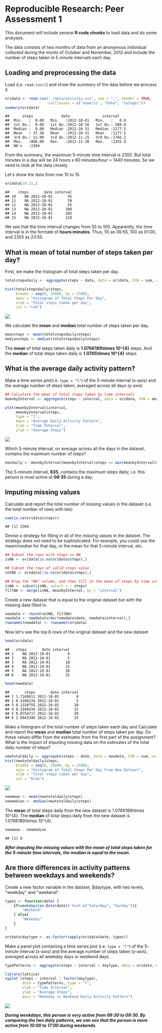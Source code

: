 # Reproducible Research: Peer Assessment 1

This document will include several **R code chunks** to load data and do some analyses. 

The data consists of two months of data from an anonymous individual collected during the monts of October and November, 2012 and include the number of steps taken in 5 minute intervals each day.  


## Loading and preprocessing the data

Load (i.e. `read.csv()`) and show the summary of the data before we process it.


```r
oridata <- read.csv("./data/activity.csv", sep = ",", header = TRUE, 
                    colClasses = c('numeric', "Date", "integer"))
summary(oridata)
```

```
##      steps             date               interval     
##  Min.   :  0.00   Min.   :2012-10-01   Min.   :   0.0  
##  1st Qu.:  0.00   1st Qu.:2012-10-16   1st Qu.: 588.8  
##  Median :  0.00   Median :2012-10-31   Median :1177.5  
##  Mean   : 37.38   Mean   :2012-10-31   Mean   :1177.5  
##  3rd Qu.: 12.00   3rd Qu.:2012-11-15   3rd Qu.:1766.2  
##  Max.   :806.00   Max.   :2012-11-30   Max.   :2355.0  
##  NA's   :2304
```

From the summary, the maximum 5-minute time interval is 2355. But total minutes in a day will be 24 hours x 60 minutes/hour = 1440 minutes. So we need to look at the data closely.

Let's show the data from row 10 to 15.


```r
oridata[10:15,]
```

```
##    steps       date interval
## 10    NA 2012-10-01       45
## 11    NA 2012-10-01       50
## 12    NA 2012-10-01       55
## 13    NA 2012-10-01      100
## 14    NA 2012-10-01      105
## 15    NA 2012-10-01      110
```



We see that the time interval changes from 55 to 100. Apparently, the time interval is in the formate of **hours:minutes**. Thus, 55 as 00:55, 100 as 01:00, and 2355 as 23:55.

## What is mean of total number of steps taken per day?

First, we make the histogram of total steps taken per day.


```r
totalstepsdaily <- aggregate(steps ~ date, data = oridata, FUN = sum, na.rm = TRUE)

hist(totalstepsdaily$steps,
     breaks = seq(0, 25000, by = 2500),
     main = "Histogram of Total Steps Per Day",
     xlab = "Total steps taken per day",
     col = "red")
```

![](PA1_template_files/figure-html/totalstepsdaily-1.png) 

We calculate the **mean** and **median** total number of steps taken per day.


```r
meansteps <- mean(totalstepsdaily$steps)
mediansteps <- median(totalstepsdaily$steps)
```

The **mean** of total steps taken daily is **1.0766189\times 10^{4}** steps. And the **median** of total steps taken daily is **1.0765\times 10^{4}** steps.

## What is the average daily activity pattern?

Make a time series plot(i.e. `type = "l"`) of the 5-minute interval (x-axis) and the average number of steps taken, averaged across all days (y-axis)


```r
## Calculate the mean of total steps taken by time intervals
meanbyInterval <- aggregate(steps ~ interval, data = oridata, FUN = mean, na.rm = TRUE)

plot(meanbyInterval$interval,
     meanbyInterval$steps,
     type = "l",
     main = "Average Daily Activity Pattern",
     xlab = "Time Interval",
     ylab = "Average Steps")
```

![](PA1_template_files/figure-html/dailypattern-1.png) 

Which 5-minute interval, on average across all the days in the dataset, contains the maximum number of steps?


```r
maxdaily <- meanbyInterval[meanbyInterval$steps == max(meanbyInterval$steps),]$interval
```

The 5-minute interval, **835**, contains the maximum steps daily; i.e. this person is most active at **08:35** during a day.

## Imputing missing values

Calculate and report the total number of missing values in the dataset (i.e. the total number of rows with `NA`s)


```r
sum(is.na(oridata$steps))
```

```
## [1] 2304
```

Devise a strategy for filling in all of the missing values in the dataset. The strategy does not need to be sophisticated. For example, you could use the mean/median for that day, or the mean for that 5-minute interval, etc.


```r
## Subset the rows with steps == NA
isNA <- oridata[is.na(oridata$steps),]

## Subset the rows of valid steps value
notNA <- oridata[!is.na(oridata$steps),]

## Drop the "NA" column, and then fill in the mean of steps by time intervals
isNA <- subset(isNA, select = - steps)
fillNA <- merge(isNA, meanbyInterval, by = "interval")
```

Create a new dataset that is equal to the original dataset but with the missing data filled in.


```r
newdata <- rbind(notNA, fillNA)
newdata <- newdata[order(newdata$date, newdata$interval),]
rownames(newdata) <- rownames(oridata)
```

Now let's see the top 6 rows of the original dataset and the new dataset


```r
head(oridata)
```

```
##   steps       date interval
## 1    NA 2012-10-01        0
## 2    NA 2012-10-01        5
## 3    NA 2012-10-01       10
## 4    NA 2012-10-01       15
## 5    NA 2012-10-01       20
## 6    NA 2012-10-01       25
```

```r
head(newdata)
```

```
##       steps       date interval
## 1 1.7169811 2012-10-01        0
## 2 0.3396226 2012-10-01        5
## 3 0.1320755 2012-10-01       10
## 4 0.1509434 2012-10-01       15
## 5 0.0754717 2012-10-01       20
## 6 2.0943396 2012-10-01       25
```


Make a histogram of the total number of steps taken each day and Calculate and report the **mean** and **median** total number of steps taken per day. Do these values differ from the estimates from the first part of the assignment? What is the impact of imputing missing data on the estimates of the total daily number of steps?


```r
newtotaldaily <- aggregate(steps ~ date, data = newdata, FUN = sum, na.rm = TRUE)
hist(newtotaldaily$steps,
     breaks = seq(0, 25000, by = 2500),
     main = "Histogram of Total Steps Per Day From New Dataset",
     xlab = "Total steps taken per day",
     col = "blue")
```

![](PA1_template_files/figure-html/newhistogram-1.png) 


```r
newmean <- mean(newtotaldaily$steps)
newmedian <- median(newtotaldaily$steps)
```

The **mean** of total steps daily from the new dataset is 1.0766189\times 10^{4}.
The **median** of total steps daily from the new dataset is 1.0766189\times 10^{4}.


```r
newmean - newmedian
```

```
## [1] 0
```

***After imputing the missing values with the mean of total steps taken for the 5-minute time intervals, the median is equal to the mean.***

## Are there differences in activity patterns between weekdays and weekends?

Create a new factor variable in the dataset, $daytype, with two levels, "weekday" and "weekend".


```r
types <- function(date) {
    if(weekdays(as.Date(date)) %in% c("Saturday", "Sunday")){
        "Weekend"
    } else{
        "Weekday"
    }
}

oridata$daytype <- as.factor(sapply(oridata$date, types))
```

Make a panel plot containing a time series plot (i.e. `type = "l"`) of the 5-minute interval (x-axis) and the average number of steps taken (y-axis), averaged across all weekday days or weekend days.


```r
typePatterns <- aggregate(steps ~ interval + daytype, data = oridata, FUN = mean, na.rm = TRUE)

library(lattice)
xyplot (steps ~ interval | factor(daytype),
        data = typePatterns, type = "l",
        xlab = "Time Interval",
        ylab = "Average Steps",
        main = "Weekday vs Weekend Daily Activity Pattern")
```

![](PA1_template_files/figure-html/panelplot-1.png) 

***During weekdays, this person is very active from 08:30 to 09:30. By comparing the two daily patterns, we can see that the person is more active from 10:00 to 17:00 during weekends.***

